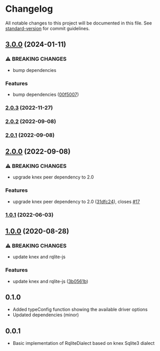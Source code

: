 # Changelog

All notable changes to this project will be documented in this file. See [standard-version](https://github.com/conventional-changelog/standard-version) for commit guidelines.

## [3.0.0](https://github.com/rqlite/knex-rqlite/compare/v2.0.3...v3.0.0) (2024-01-11)


### ⚠ BREAKING CHANGES

* bump dependencies

### Features

* bump dependencies ([00f5007](https://github.com/rqlite/knex-rqlite/commit/00f50076e82148c8910787da5ea86c970f45b8af))

### [2.0.3](https://github.com/rqlite/knex-rqlite/compare/v2.0.2...v2.0.3) (2022-11-27)

### [2.0.2](https://github.com/rqlite/knex-rqlite/compare/v2.0.1...v2.0.2) (2022-09-08)

### [2.0.1](https://github.com/rqlite/knex-rqlite/compare/v2.0.0...v2.0.1) (2022-09-08)

## [2.0.0](https://github.com/rqlite/knex-rqlite/compare/v1.0.1...v2.0.0) (2022-09-08)


### ⚠ BREAKING CHANGES

* upgrade knex peer dependency to 2.0

### Features

* upgrade knex peer dependency to 2.0 ([31dfc24](https://github.com/rqlite/knex-rqlite/commit/31dfc24681165d3d309dbe3ddccee53d913577ce)), closes [#17](https://github.com/rqlite/knex-rqlite/issues/17)

### [1.0.1](https://github.com/rqlite/knex-rqlite/compare/v1.0.0...v1.0.1) (2022-06-03)

## [1.0.0](https://github.com/rqlite/knex-rqlite/compare/v0.1.0...v1.0.0) (2020-08-28)


### ⚠ BREAKING CHANGES

* update knex and rqlite-js

### Features

* update knex and rqlite-js ([3b0561b](https://github.com/rqlite/knex-rqlite/commit/3b0561b4d1c3173f6bd79b402e06deb14716f7b2))

## 0.1.0

- Added typeConfig function showing the available driver options
- Updated dependencies (minor)

## 0.0.1

- Basic implementation of RqliteDialect based on knex Sqlite3 dialect
